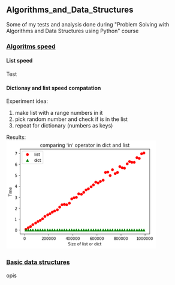 ## Algorithms_and_Data_Structures
Some of my tests and analysis done during "Problem Solving with Algorithms and Data Structures using Python" course

### <a href='https://github.com/krzysieknaw/Algorithms_and_Data_Structures/tree/main/algoritms_speed'> Algoritms speed  </a>
#### List speed
Test

#### Dictionay and list speed compatation
Experiment idea:
1. make list with a range numbers in it
2. pick random number and check if is in the list
3. repeat for dictionary (numbers as keys)


Results:  
<img width="400" alt="" src="algoritms_speed/output/comparing 'in' operator in dict and list.png">


### <a href='https://github.com/krzysieknaw/Algorithms_and_Data_Structures/tree/main/data_structures'> Basic data structures </a>

opis
